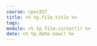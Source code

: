 ```yaml
---
course: cpsc317
title: <% tp.file.title %>
tags:
module: <% tp.file.cursor(1) %>
date: <% tp.date.now() %>
---
```

